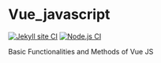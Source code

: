 # Vue_javascript
[![Jekyll site CI](https://github.com/Masrik-Dahir/Vue_javascript/actions/workflows/jekyll.yml/badge.svg)](https://github.com/Masrik-Dahir/Vue_javascript/actions/workflows/jekyll.yml)
[![Node.js CI](https://github.com/Masrik-Dahir/Vue_javascript/actions/workflows/node.js.yml/badge.svg)](https://github.com/Masrik-Dahir/Vue_javascript/actions/workflows/node.js.yml)

Basic Functionalities and Methods of Vue JS
